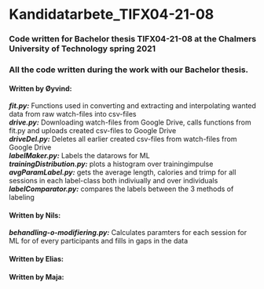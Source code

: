# Kandidatarbete_TIFX04-21-08
### Code written for Bachelor thesis TIFX04-21-08 at the Chalmers University of Technology spring 2021

### All the code written during the work with our Bachelor thesis.

#### Written by Øyvind:  
  ***fit.py:*** Functions used in converting and extracting and interpolating wanted data from raw watch-files into csv-files  
  ***drive.py:*** Downloading watch-files from Google Drive, calls functions from fit.py and uploads created csv-files to Google Drive  
  ***driveDel.py:*** Deletes all earlier created csv-files from watch-files from Google Drive  
  ***labelMaker.py:*** Labels the datarows for ML  
  ***trainingDistribution.py:*** plots a histogram over trainingimpulse  
  ***avgParamLabel.py:*** gets the average length, calories and trimp for all sessions in each label-class both indiviually and over individuals  
  ***labelComparator.py:*** compares the labels between the 3 methods of labeling  

#### Written by Nils:
  ***behandling-o-modifiering.py:*** Calculates paramters for each session for ML for of every participants and fills in gaps in the data

#### Written by Elias:

#### Written by Maja:

